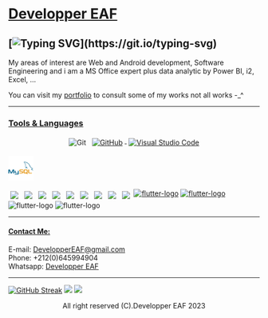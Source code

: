 # <u>Developper EAF</u>

## [![Typing SVG](https://readme-typing-svg.herokuapp.com?font=comfortaa&color=016EEA&size=24&width=550&lines=+El+Azbi+Fouad;Software+Engineer;Full-Stack+Web+and+Anroid+Developer!)](https://git.io/typing-svg)
My areas of interest are Web and Android development,  Software Engineering and i am a MS Office expert plus data analytic by Power BI, i2, Excel, ...
<br>

You can visit my [portfolio](https://fouadeaf.github.io/Developper_EAF/ "portfolio") to consult some of my works not all works -_^ 
<br>

---
### <u>Tools & Languages</u>

<p align="center">
<!-- Git -->
<img src="https://cdn.jsdelivr.net/gh/devicons/devicon/icons/git/git-original.svg" alt="Git"  height="40" style="vertical-align:top; margin:4px">
<!-- Github -->
<a href="https://github.com/FouadEAF/" rel="noreferrer"> 
<img  src="https://encrypted-tbn0.gstatic.com/images?q=tbn:ANd9GcSuZ3SKA8cR3JS27Y_ijrqVSHjoDKjM_bhK7Q&usqp=CAU" alt="GitHub"  height="40" style="vertical-align:top;   margin:4px">
</a>
<!-- Visual Studio Code -->
<a href="https://code.visualstudio.com/download" target="_blank" rel="noreferrer">
<img src="https://cdn.jsdelivr.net/gh/devicons/devicon/icons/vscode/vscode-original.svg" alt="Visual Studio Code" height="40" style="vertical-align:top; margin:4px">
</a>
<!-- Andoid Studio -->
<!-- <img src="![Alt text](image.png)" height="40" style="vertical-align:top; margin:4px"> -->

<!-- mysql -->
<a href="https://www.mysql.com/" target="_blank" rel="noreferrer"> <img src="https://raw.githubusercontent.com/devicons/devicon/master/icons/mysql/mysql-original-wordmark.svg" alt="mysql" height="50"/> </a>
<!-- Shell -->
<img src="https://user-images.githubusercontent.com/76790341/190482427-414de214-10ea-4b75-9949-9d2e51c50b09.png" height="40" style="vertical-align:top; margin:4px">
<!-- ubuntu -->
<img src="https://user-images.githbusercontent.com/76790341/190482899-5367a114-82bb-48e4-987e-d371df18d545.png" height="40" style="vertical-align:top; margin:4px">
<!-- Python -->
<img src="https://user-images.githubusercontent.com/76790341/187140476-61664fc5-1562-48a3-a5a5-f2f6d8ac917f.png" height="40" style="vertical-align:top; margin:4px">
<!-- Objectif C -->
<img src="https://user-images.githubusercontent.com/76790341/187141646-76dd8b84-1e63-4b5e-b61d-30040f2573cb.png"height="40" style="vertical-align:top; margin:4px">
<!-- Flask -->
<img src="https://user-images.githubusercontent.com/76790341/187142840-1acfcea2-a215-4f56-b11e-216fc8aa885b.png" height="40" style="vertical-align:top; margin:4px">
<!-- HTML -->
<img src="https://user-images.githubusercontent.com/76790341/187141391-bfad1a42-3cc2-4edd-903b-6d362ee63fc2.png" height="40" style="vertical-align:top; margin:4px">
<!-- CSS -->
<img src="https://user-images.githubusercontent.com/76790341/187142293-2280c369-2a56-4dcd-8547-df421d9421fe.png" height="40" style="vertical-align:top; margin:4px">
<!-- JavaScript -->
<img src="https://user-images.githubusercontent.com/76790341/187142409-fa9b3fc9-8e08-4870-b4d9-a630a3505339.png" height="40" style="vertical-align:top; margin:4px">
<!-- Dart -->
<img src="https://dart.dev/assets/img/shared/dart/logo+text/horizontal/white.svg" height="50" style="vertical-align:top; margin:4px">
<!-- Flutter -->
<a href="https://im.ge/i/E07Inr"><img src="https://i.im.ge/2023/12/10/E07Inr.flutter-logo.png" alt="flutter-logo"></a>
<a href="https://im.ge/i/flutter-logo.E07Inr"><img src="https://i.im.ge/2023/12/10/E07Inr.flutter-logo.png" alt="flutter-logo"></a>
<img src="https://i.im.ge/2023/12/10/E07Inr.flutter-logo.png" alt="flutter-logo">
<img src="https://i.im.ge/2023/12/10/E07Inr.flutter-logo.png" alt="flutter-logo">

</p>
                                                                                                                                                    
---

#### <u>Contact Me:</u> <br>
E-mail: DevelopperEAF@gmail.com<br>
Phone: +212(0)645994904<br>
Whatsapp: [Developper EAF](https://wa.me/212645994904 "whatsapp")

---

[![GitHub Streak](https://github-readme-streak-stats.herokuapp.com/?user=FouadEAF)](https://git.io/streak-stats)
<img height="200em" src="https://github-profile-summary-cards.vercel.app/api/cards/repos-per-language?username=FouadEAF"/>
<img height="200em" src="https://github-profile-summary-cards.vercel.app/api/cards/stats?username=FouadEAF&theme=github"/>

<p align="center"> All right reserved (C).Developper EAF 2023 </p>
